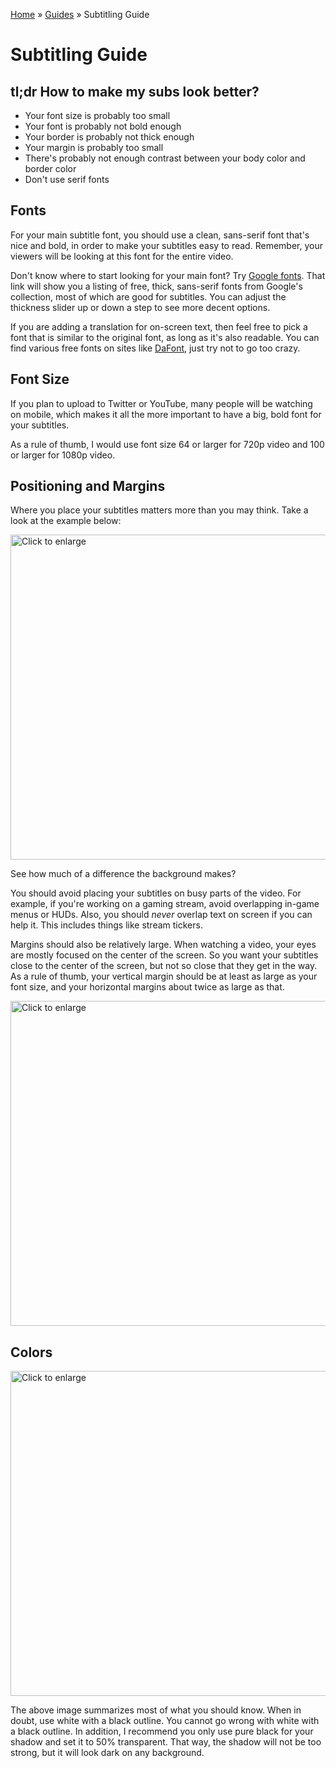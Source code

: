 [Home](../index.md) » [Guides](index.md) » Subtitling Guide

# Subtitling Guide

## tl;dr How to make my subs look better?

* Your font size is probably too small
* Your font is probably not bold enough
* Your border is probably not thick enough
* Your margin is probably too small
* There's probably not enough contrast between your body color and border color
* Don't use serif fonts

## Fonts

For your main subtitle font, you should use a clean, sans-serif font that's nice
and bold, in order to make your subtitles easy to read.
Remember, your viewers will be looking at this font for the entire video.

Don't know where to start looking for your main font?
Try [Google fonts](https://fonts.google.com/?thickness=8&category=Sans+Serif).
That link will show you a listing of free, thick, sans-serif fonts from
Google's collection, most of which are good for subtitles.
You can adjust the thickness slider up or down a step to see more decent options.

If you are adding a translation for on-screen text, then feel free to
pick a font that is similar to the original font, as long as it's also
readable. You can find various free fonts on sites like
[DaFont](https://www.dafont.com/), just try not to go too crazy.

## Font Size

If you plan to upload to Twitter or YouTube, many people will be watching
on mobile, which makes it all the more important to have a big, bold
font for your subtitles.

As a rule of thumb, I would use font size 64 or larger for 720p video
and 100 or larger for 1080p video.

## Positioning and Margins

Where you place your subtitles matters more than you may think.
Take a look at the example below:

<a href="/scripts/assets/img/guides_subtitling_text_background.png" target="_blank">
  <img src="/scripts/assets/img/guides_subtitling_text_background.png" width="520" alt="Click to enlarge" title="Click to enlarge"/>
</a>

See how much of a difference the background makes?

You should avoid placing your subtitles on busy parts of the video.
For example, if you're working on a gaming stream, avoid overlapping in-game menus or HUDs.
Also, you should *never* overlap text on screen if you can help it.
This includes things like stream tickers.

Margins should also be relatively large. When watching a video, your eyes are mostly
focused on the center of the screen. So you want your subtitles close to the center
of the screen, but not so close that they get in the way. As a rule of thumb,
your vertical margin should be at least as large as your font size,
and your horizontal margins about twice as large as that.

<a href="/scripts/assets/img/guides_subtitling_example_01.png" target="_blank">
  <img src="/scripts/assets/img/guides_subtitling_example_01.png" width="520" alt="Click to enlarge" title="Click to enlarge"/>
</a>

## Colors

<a href="/scripts/assets/img/guides_subtitling_text_colors.png" target="_blank">
  <img src="/scripts/assets/img/guides_subtitling_text_colors.png" width="520" alt="Click to enlarge" title="Click to enlarge"/>
</a>

The above image summarizes most of what you should know. When in doubt, use white
with a black outline. You cannot go wrong with white with a black outline. In addition,
I recommend you only use pure black for your shadow and set it to 50% transparent.
That way, the shadow will not be too strong, but it will look dark on any background.
